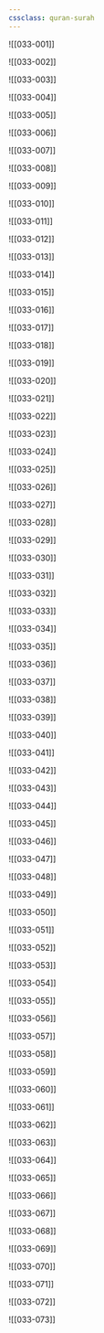 ```yaml
---
cssclass: quran-surah
---
```


![[033-001]]

![[033-002]]

![[033-003]]

![[033-004]]

![[033-005]]

![[033-006]]

![[033-007]]

![[033-008]]

![[033-009]]

![[033-010]]

![[033-011]]

![[033-012]]

![[033-013]]

![[033-014]]

![[033-015]]

![[033-016]]

![[033-017]]

![[033-018]]

![[033-019]]

![[033-020]]

![[033-021]]

![[033-022]]

![[033-023]]

![[033-024]]

![[033-025]]

![[033-026]]

![[033-027]]

![[033-028]]

![[033-029]]

![[033-030]]

![[033-031]]

![[033-032]]

![[033-033]]

![[033-034]]

![[033-035]]

![[033-036]]

![[033-037]]

![[033-038]]

![[033-039]]

![[033-040]]

![[033-041]]

![[033-042]]

![[033-043]]

![[033-044]]

![[033-045]]

![[033-046]]

![[033-047]]

![[033-048]]

![[033-049]]

![[033-050]]

![[033-051]]

![[033-052]]

![[033-053]]

![[033-054]]

![[033-055]]

![[033-056]]

![[033-057]]

![[033-058]]

![[033-059]]

![[033-060]]

![[033-061]]

![[033-062]]

![[033-063]]

![[033-064]]

![[033-065]]

![[033-066]]

![[033-067]]

![[033-068]]

![[033-069]]

![[033-070]]

![[033-071]]

![[033-072]]

![[033-073]]

